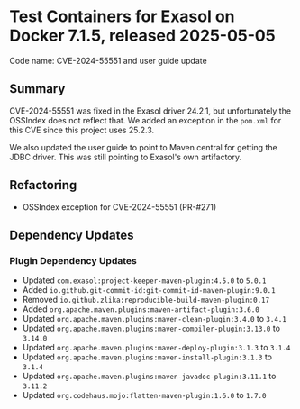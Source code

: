 # Test Containers for Exasol on Docker 7.1.5, released 2025-05-05

Code name: CVE-2024-55551 and user guide update

## Summary

CVE-2024-55551 was fixed in the Exasol driver 24.2.1, but unfortunately the OSSIndex does not reflect that.
We added an exception in the `pom.xml` for this CVE since this project uses 25.2.3.

We also updated the user guide to point to Maven central for getting the JDBC driver. This was still pointing to Exasol's own artifactory.

## Refactoring

* OSSIndex exception for CVE-2024-55551 (PR-#271)

## Dependency Updates

### Plugin Dependency Updates

* Updated `com.exasol:project-keeper-maven-plugin:4.5.0` to `5.0.1`
* Added `io.github.git-commit-id:git-commit-id-maven-plugin:9.0.1`
* Removed `io.github.zlika:reproducible-build-maven-plugin:0.17`
* Added `org.apache.maven.plugins:maven-artifact-plugin:3.6.0`
* Updated `org.apache.maven.plugins:maven-clean-plugin:3.4.0` to `3.4.1`
* Updated `org.apache.maven.plugins:maven-compiler-plugin:3.13.0` to `3.14.0`
* Updated `org.apache.maven.plugins:maven-deploy-plugin:3.1.3` to `3.1.4`
* Updated `org.apache.maven.plugins:maven-install-plugin:3.1.3` to `3.1.4`
* Updated `org.apache.maven.plugins:maven-javadoc-plugin:3.11.1` to `3.11.2`
* Updated `org.codehaus.mojo:flatten-maven-plugin:1.6.0` to `1.7.0`
